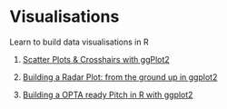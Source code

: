# Visualisations

Learn to build data visualisations in R

1. [Scatter Plots & Crosshairs with ggPlot2](https://github.com/FCrSTATS/Visualisations/blob/master/1.ScatterPlots%26CrossHairs.md)

2. [Building a Radar Plot: from the ground up in ggplot2](https://github.com/FCrSTATS/Visualisations/blob/master/2.BuildingARadar.md)

3. [Building a OPTA ready Pitch in R with ggplot2](https://github.com/FCrSTATS/Visualisations/blob/master/3.CreateAPitch.md)
